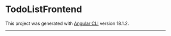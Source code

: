 # TodoListFrontend

This project was generated with [Angular CLI](https://github.com/angular/angular-cli) version 18.1.2.

---
